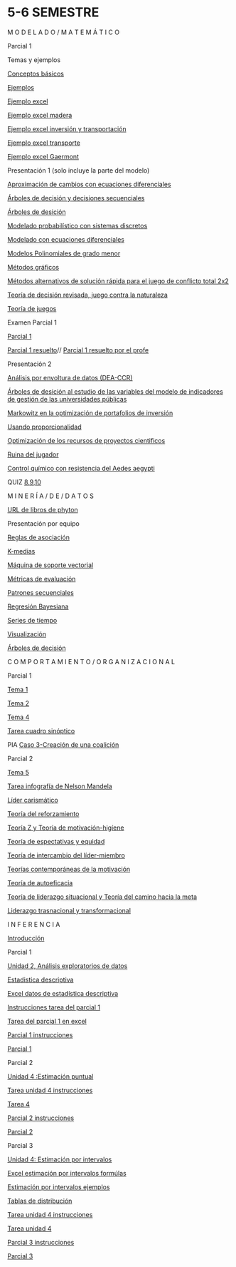 # 5-6 SEMESTRE

M O D E L A D O    /          M A T E M Á T I C O

Parcial 1

Temas y ejemplos

[Conceptos básicos](https://github.com/jeniferdeleon1860533/5-6-Semestre/blob/main/01_Conceptos%20b%C3%A1sicos%20de%20modelado%20matem%C3%A1tico.pdf)

[Ejemplos](https://github.com/jeniferdeleon1860533/5-6-Semestre/blob/main/03_04Regia_tuk_inversion_seguridad.pdf)

[Ejemplo excel](https://github.com/jeniferdeleon1860533/5-6-Semestre/blob/main/05_Gaermont_oil_distillery.xlsx)

[Ejemplo excel madera](https://github.com/jeniferdeleon1860533/5-6-Semestre/blob/main/08_madera.xlsx)

[Ejemplo excel inversión y transportación](https://github.com/jeniferdeleon1860533/5-6-Semestre/blob/main/09_inversionYtranspotation.xlsx)

[Ejemplo excel transporte](https://github.com/jeniferdeleon1860533/5-6-Semestre/blob/main/10_Transporte_2.xlsx)

[Ejemplo excel Gaermont](https://github.com/jeniferdeleon1860533/5-6-Semestre/blob/main/11_GaermontNews.xlsx)

Presentación 1 (solo incluye la parte del modelo)

[Aproximación de cambios con ecuaciones diferenciales](https://github.com/jeniferdeleon1860533/5-6-Semestre/blob/main/Aproximaci%C3%B3deCambios_con%20EcuacionesDiferenciales.pdf)

[Árboles de decisión y decisiones secuenciales](https://github.com/jeniferdeleon1860533/5-6-Semestre/blob/main/Arboles_de_Decisi%C3%B3n_y_Secuenciales.pdf)

[Árboles de desición](https://github.com/jeniferdeleon1860533/5-6-Semestre/blob/main/DecisionTrees.pdf)

[Modelado probabilístico con sistemas discretos](https://github.com/jeniferdeleon1860533/5-6-Semestre/blob/main/Modelado%20Probalistico%20con%20Sistemas%20Discretos%20Equipo%202.pdf)

[Modelado con ecuaciones diferenciales](https://github.com/jeniferdeleon1860533/5-6-Semestre/blob/main/ModelandoCon_EcuacionesDiferenciales.pdf)

[Modelos Polinomiales de grado menor](https://github.com/jeniferdeleon1860533/5-6-Semestre/blob/main/Modelos%20Polinomiales%20de%20Grado%20Menor.pdf)

[Métodos gráficos](https://github.com/jeniferdeleon1860533/5-6-Semestre/blob/main/M%C3%A9todos_Gr%C3%A1ficos.pdf)

[Métodos alternativos de solución rápida para el juego de conflicto total 2x2](https://github.com/jeniferdeleon1860533/5-6-Semestre/blob/main/M%C3%A9todos_deSolucion_R%C3%A1pida.pdf)

[Teoría de decisión revisada, juego contra la naturaleza](https://github.com/jeniferdeleon1860533/5-6-Semestre/blob/main/Teor%C3%ADa_de_Decisi%C3%B3n.pdf)

[Teoría de juegos](https://github.com/jeniferdeleon1860533/5-6-Semestre/blob/main/Teor%C3%ADa_de_Juegos.pdf)

Examen Parcial 1

[Parcial 1](https://github.com/jeniferdeleon1860533/5-6-Semestre/blob/main/Examen1Qns.pdf)

[Parcial 1 resuelto](https://github.com/jeniferdeleon1860533/5-6-Semestre/blob/main/1860533_Examen1.pdf)//  [Parcial 1 resuelto por el profe](https://github.com/jeniferdeleon1860533/5-6-Semestre/blob/main/Examen1Ans.pdf)

Presentación 2

[Análisis por envoltura de datos (DEA-CCR)](https://github.com/jeniferdeleon1860533/5-6-Semestre/blob/main/An%C3%A1lisisPorEnvolturaDeDatos.pdf)

[Árboles de desición al estudio de las variables  del modelo de indicadores de gestión de las universidades públicas](https://github.com/jeniferdeleon1860533/5-6-Semestre/blob/main/ArbolesDeDesici%C3%B3n_.pdf)

[Markowitz en la optimización de portafolios de inversión](https://github.com/jeniferdeleon1860533/5-6-Semestre/blob/main/MarkowitzOptimizaci%C3%B3n.pdf)

[Usando proporcionalidad](https://github.com/jeniferdeleon1860533/5-6-Semestre/blob/main/ModelosUsandoProporcionalidad.pdf)

[Optimización de los recursos de proyectos cientificos](https://github.com/jeniferdeleon1860533/5-6-Semestre/blob/main/Optimizaci%C3%B3nProyectosCientificos.pdf)

[Ruina del jugador](https://github.com/jeniferdeleon1860533/5-6-Semestre/blob/main/RuinaDelJugador.pdf)

[Control químico con resistencia del Aedes aegypti](https://github.com/jeniferdeleon1860533/5-6-Semestre/blob/main/ControlQu%C3%ADmicoConResistenciaDelAedesAEGYPTI.pdf)

QUIZ 
[8,9,10](https://github.com/jeniferdeleon1860533/5-6-Semestre/blob/main/QUIZ.pdf)

M I N E R Í A       /   D E      /   D A T O S

[URL de libros de phyton](https://github.com/jeniferdeleon1860533/5-6-Semestre/blob/main/Links_MD.pdf)

Presentación por equipo

[Reglas de asociación](https://github.com/jeniferdeleon1860533/5-6-Semestre/blob/main/Presentacion_Reglas.de.asociacion_Equipo10.pdf)

[K-medias](https://github.com/jeniferdeleon1860533/5-6-Semestre/blob/main/Presentaci%C3%B3n_K-Medias_Equipo-6.pdf)

[Máquina de soporte vectorial](https://github.com/jeniferdeleon1860533/5-6-Semestre/blob/main/Presentaci%C3%B3n_M%C3%A1quina%20de%20soporte%20vectorial_05.pdf)

[Métricas de evaluación](https://github.com/jeniferdeleon1860533/5-6-Semestre/blob/main/Presentaci%C3%B3n_M%C3%A9tricas_de_evaluaci%C3%B3n_Equipo9.pdf)

[Patrones secuenciales](https://github.com/jeniferdeleon1860533/5-6-Semestre/blob/main/Presentaci%C3%B3n_Patrones%20Secuenciales_2%20.pdf)

[Regresión Bayesiana](https://github.com/jeniferdeleon1860533/5-6-Semestre/blob/main/Presentaci%C3%B3n_Regresi%C3%B3n%20Bayesiana_04.pdf)

[Series de tiempo](https://github.com/jeniferdeleon1860533/5-6-Semestre/blob/main/Presentaci%C3%B3n_Series-de-Tiempo_Equipo-8.pdf)

[Visualización](https://github.com/jeniferdeleon1860533/5-6-Semestre/blob/main/Presentaci%C3%B3n_Visualizaci%C3%B3n_01.pdf)

[Árboles de decisión](https://github.com/jeniferdeleon1860533/5-6-Semestre/blob/main/Presentaci%C3%B3n_%C3%81rboles%20de%20desici%C3%B3n_Equipo7.pdf)


C O M P O R T A M I E N T O  /  O R G A N I Z A C I O N A L

Parcial 1

[Tema 1](https://github.com/jeniferdeleon1860533/5-6-Semestre/blob/main/TEMA1_Feb21.pdf)

[Tema 2](https://github.com/jeniferdeleon1860533/5-6-Semestre/blob/main/TEMA2-Determinantes%20del%20desempe%C3%B1o%20individual.pdf)

[Tema 4](https://github.com/jeniferdeleon1860533/5-6-Semestre/blob/main/T4-Satisfacci%C3%B3n%20laboral-Teams.pdf)

[Tarea cuadro sinóptico](https://github.com/jeniferdeleon1860533/5-6-Semestre/blob/main/Tarea_CuadroSin%C3%B3ptico.pdf)

PIA
[Caso 3-Creación de una coalición](https://github.com/jeniferdeleon1860533/5-6-Semestre/blob/main/CO_Caso3_Equipo2.pdf)


Parcial 2

[Tema 5](https://github.com/jeniferdeleon1860533/5-6-Semestre/blob/main/CO_Tema5-Liderazgo-Abr21.pdf)

[Tarea infografía de Nelson Mandela](https://github.com/jeniferdeleon1860533/5-6-Semestre/blob/main/CO_Infograf%C3%ADa_NelsonMandela.pdf)

[Líder carismático](https://github.com/jeniferdeleon1860533/5-6-Semestre/blob/main/CO_Lider%20Carism%C3%A1tico.pdf)

[Teoría del reforzamiento](https://github.com/jeniferdeleon1860533/5-6-Semestre/blob/main/CO_Teoria%20del%20reforzamiento.pdf)

[Teoría Z y Teoría de motivación-higíene](https://github.com/jeniferdeleon1860533/5-6-Semestre/blob/main/CO_TeoriasZ.pdf)

[Teoría de espectativas y equidad](https://github.com/jeniferdeleon1860533/5-6-Semestre/blob/main/CO_Teor%C3%ADa%20Expectativas%20y%20Equidad%20equipo%206.pdf)

[Teoría de intercambio del líder-miembro](https://github.com/jeniferdeleon1860533/5-6-Semestre/blob/main/CO_Teor%C3%ADa%20de%20intercambio%20del%20l%C3%ADder-miembro.pdf)

[Teorías contemporáneas de la motivación](https://github.com/jeniferdeleon1860533/5-6-Semestre/blob/main/CO_Teor%C3%ADa%20del%20establecimiento%20de%20metas.pdf)

[Teoría de autoeficacia](https://github.com/jeniferdeleon1860533/5-6-Semestre/blob/main/CO_Teor%C3%ADa_de_autorficacia.pdf)

[Teoría de liderazgo situacional y Teoría del camino hacia la meta](https://github.com/jeniferdeleon1860533/5-6-Semestre/blob/main/CO_Teor%C3%ADasDeLiderazgo_Equipo2.pdf)

[Liderazgo trasnacional y transformacional](https://github.com/jeniferdeleon1860533/5-6-Semestre/blob/main/CO_TransnacionalYTransformacional.pdf)


I N F E R E N C I A  

[Introducción](https://github.com/jeniferdeleon1860533/5-6-Semestre/blob/main/Unidad%20%201%20Introducci%C3%B3n.pdf)

Parcial 1

[Unidad 2, Análisis exploratorios de datos](https://github.com/jeniferdeleon1860533/5-6-Semestre/blob/main/Unidad%202%20An%C3%A1lisis%20exploratorio%2)

[Estadistica descriptiva](https://github.com/jeniferdeleon1860533/5-6-Semestre/blob/main/descriptiva.pdf)

[Excel datos de estadística descriptiva](https://github.com/jeniferdeleon1860533/5-6-Semestre/blob/main/Datos_Estad%C3%ADstica_Descriptiva.xlsx)

[Instrucciones tarea del parcial 1](https://github.com/jeniferdeleon1860533/5-6-Semestre/blob/main/Tarea3%20Estadistica%20Inferencial%20F)

[Tarea del parcial 1 en excel](https://github.com/jeniferdeleon1860533/5-6-Semestre/blob/main/Tarea3_JenniferPriscilaDeLeonFlores.xlsx)

[Parcial 1 instrucciones ](https://github.com/jeniferdeleon1860533/5-6-Semestre/blob/main/1er.%20Examen%20Parcial%20Estadistica%20Inferencial%20Feb-Jun21.pdf)

[Parcial 1](https://github.com/jeniferdeleon1860533/5-6-Semestre/blob/main/P1JenniferPriscilaDeLeonFlores.pdf)

Parcial 2

[Unidad 4 :Estimación puntual](https://github.com/jeniferdeleon1860533/5-6-Semestre/blob/main/Unidad%20%203%20Estimaci%C3%B3n%20puntual.pdf)

[Tarea unidad 4 instrucciones](https://github.com/jeniferdeleon1860533/5-6-Semestre/blob/main/Tarea4%20Estadistica%20Inferencial.pdf)

[Tarea 4](https://github.com/jeniferdeleon1860533/5-6-Semestre/blob/main/Tarea4_JPDLF.pdf)

[Parcial 2 instrucciones](https://github.com/jeniferdeleon1860533/5-6-Semestre/blob/main/2do.%20Examen%20Parcial%20Estadistica%20Inferencial%20Feb-Jun21.pdf)

[Parcial 2](https://github.com/jeniferdeleon1860533/5-6-Semestre/blob/main/Examen2_JPDLF.pdf)

Parcial 3

[Unidad 4: Estimación por intervalos](https://github.com/jeniferdeleon1860533/5-6-Semestre/blob/main/Unidad%204%20Estimaci%C3%B3n%20por%20intervalo%20Feb-Jun21.pdf)

[Excel estimación por intervalos formúlas](https://github.com/jeniferdeleon1860533/5-6-Semestre/blob/main/Estimacion%20por%20intervalos.xlsm)

[Estimación por intervalos ejemplos](https://github.com/jeniferdeleon1860533/5-6-Semestre/blob/main/Estimacion%20por%20intervalos.xlsm)

[Tablas de distribución](https://github.com/jeniferdeleon1860533/5-6-Semestre/blob/main/Tablas%20de%20Distribuci%C3%B3n.pdf)

[Tarea unidad 4 instrucciones](https://github.com/jeniferdeleon1860533/5-6-Semestre/blob/main/Tarea5%20Unidad%204%20Inferencia%20estadistica.pdf)

[Tarea unidad 4](https://github.com/jeniferdeleon1860533/5-6-Semestre/blob/main/Tarea5.pdf)

[Parcial 3 instrucciones](https://github.com/jeniferdeleon1860533/5-6-Semestre/blob/main/3er.%20Examen%20Parcial%20Estadistica%20Inferencial%20Feb-Jun21.pdf)

[Parcial 3](https://github.com/jeniferdeleon1860533/5-6-Semestre/blob/main/1860533_DeLeonFlores.pdf)








